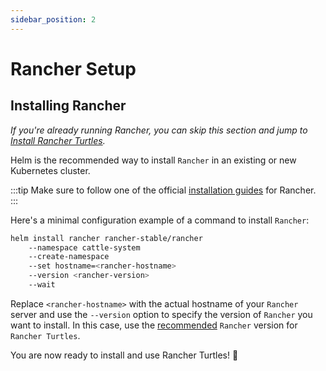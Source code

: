 ```yaml
---
sidebar_position: 2
---
```


# Rancher Setup

## Installing Rancher

*If you're already running Rancher, you can skip this section and jump to [Install Rancher Turtles](./install-rancher-turtles/using_rancher_dashboard.md).*

Helm is the recommended way to install `Rancher` in an existing or new Kubernetes cluster.

:::tip
Make sure to follow one of the official [installation guides](https://ranchermanager.docs.rancher.com/pages-for-subheaders/installation-and-upgrade) for Rancher.
:::

Here's a minimal configuration example of a command to install `Rancher`:

```bash
helm install rancher rancher-stable/rancher
    --namespace cattle-system
    --create-namespace
    --set hostname=<rancher-hostname>
    --version <rancher-version>
    --wait
```

Replace `<rancher-hostname>` with the actual hostname of your `Rancher` server and use the `--version` option to specify the version of `Rancher` you want to install. In this case, use the [recommended](../getting-started/intro.md#prerequisites) `Rancher` version for `Rancher Turtles`.

You are now ready to install and use Rancher Turtles! 🎉
